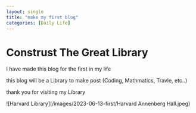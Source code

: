 ```yaml
---
layout: single
title: "make my first blog"
categories: [Daily Life]
---
```


# Construst The Great Library
I have made this blog for the first in my life

this blog will be a Library to make post (Coding, Mathmatics, Travle, etc..)

thank you for visiting my Library

![Harvard Library](/images/2023-06-13-first/Harvard Annenberg Hall.jpeg)

